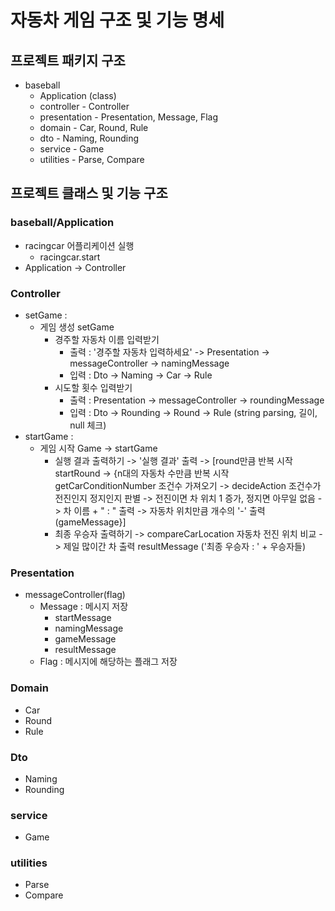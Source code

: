 # 자동차 게임 구조 및 기능 명세

## 프로젝트 패키지 구조
- baseball
    - Application (class)
    - controller - Controller
    - presentation - Presentation, Message, Flag
    - domain - Car, Round, Rule
    - dto - Naming, Rounding
    - service -  Game
    - utilities - Parse, Compare

## 프로젝트 클래스 및 기능 구조
### baseball/Application
- racingcar 어플리케이션 실행
    - racingcar.start
- Application -> Controller

### Controller
- setGame :
  - 게임 생성 setGame
    - 경주할 자동차 이름 입력받기
      - 출력 : '경주할 자동차 입력하세요' -> Presentation -> messageController -> namingMessage
      - 입력 : Dto -> Naming -> Car -> Rule
    - 시도할 횟수 입력받기
      - 출력 : Presentation -> messageController -> roundingMessage
      - 입력 : Dto -> Rounding -> Round -> Rule (string parsing, 길이, null 체크)
- startGame :
  - 게임 시작 Game -> startGame
    - 실행 결과 출력하기 -> '실행 결과' 출력 ->
        \[round만큼 반복 시작 startRound -> {n대의 자동차 수만큼 반복 시작 getCarConditionNumber 조건수 가져오기 ->
        decideAction 조건수가 전진인지 정지인지 판별 -> 전진이면 차 위치 1 증가, 정지면 아무일 없음 ->
        차 이름 + " : " 출력 -> 자동차 위치만큼 개수의 '-' 출력 (gameMessage}] 
    - 최종 우승자 출력하기 -> compareCarLocation 자동차 전진 위치 비교 ->
        제일 많이간 차 출력 resultMessage ('최종 우승자 : ' + 우승자들)

### Presentation
- messageController(flag)
    - Message : 메시지 저장
        - startMessage
        - namingMessage
        - gameMessage
        - resultMessage
    - Flag : 메시지에 해당하는 플래그 저장

### Domain
- Car
- Round
- Rule
  
### Dto
- Naming
- Rounding

### service
- Game

### utilities
- Parse
- Compare

